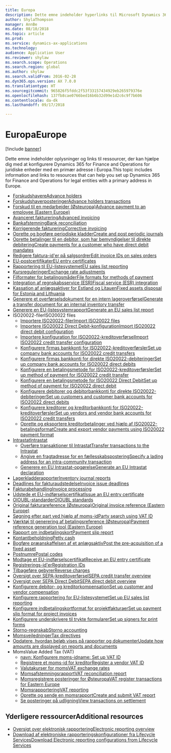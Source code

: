 ```yaml
---
title: Europa
description: Dette emne indeholder hyperlinks til Microsoft Dynamics 365 for Finance and Operations-dokumentationsressourcer for Europa.
author: ShylaThompson
manager: AnnBe
ms.date: 08/10/2018
ms.topic: article
ms.prod: 
ms.service: dynamics-ax-applications
ms.technology: 
audience: Application User
ms.reviewer: shylaw
ms.search.scope: Operations
ms.search.region: global
ms.author: shylaw
ms.search.validFrom: 2016-02-28
ms.dyn365.ops.version: AX 7.0.0
ms.translationtype: HT
ms.sourcegitcommit: 965826f5fddc2f53f33157434929eb265979376e
ms.openlocfilehash: 137fb8cae0766bed16b6b32d99e1d2c6c9f7b606
ms.contentlocale: da-dk
ms.lasthandoff: 09/17/2018

---
```


# <a name="europe"></a><span data-ttu-id="6d650-103">Europa</span><span class="sxs-lookup"><span data-stu-id="6d650-103">Europe</span></span> 

[!include [banner](../includes/banner.md)]

<span data-ttu-id="6d650-104">Dette emne indeholder oplysninger og links til ressourcer, der kan hjælpe dig med at konfigurere Dynamics 365 for Finance and Operations for juridiske enheder med en primær adresse i Europa.</span><span class="sxs-lookup"><span data-stu-id="6d650-104">This topic includes information and links to resources that can help you set up Dynamics 365 for Finance and Operations for legal entities with a primary address in Europe.</span></span> 

- [<span data-ttu-id="6d650-105">Forskudshavere</span><span class="sxs-lookup"><span data-stu-id="6d650-105">Advance holders</span></span>](emea-advance-holders.md)
 - [<span data-ttu-id="6d650-106">Forskudshaverposteringer</span><span class="sxs-lookup"><span data-stu-id="6d650-106">Advance holders transactions</span></span>](emea-advance-holders-transactions.md)
 - [<span data-ttu-id="6d650-107">Forskud til en medarbejder (Østeuropa)</span><span class="sxs-lookup"><span data-stu-id="6d650-107">Advance payment to an employee (Eastern Europe)</span></span>](tasks/advance-payment-employee.md)
- [<span data-ttu-id="6d650-108">Avanceret fakturering</span><span class="sxs-lookup"><span data-stu-id="6d650-108">Advanced invoicing</span></span>](emea-advance-invoice.md)
- [<span data-ttu-id="6d650-109">Bankafstemning</span><span class="sxs-lookup"><span data-stu-id="6d650-109">Bank reconciliation</span></span>](emea-bank-reconciliation.md)
- [<span data-ttu-id="6d650-110">Korrigerende fakturering</span><span class="sxs-lookup"><span data-stu-id="6d650-110">Corrective invoicing</span></span>](emea-corrective-invoice.md)
- [<span data-ttu-id="6d650-111">Oprette og bogføre periodiske kladder</span><span class="sxs-lookup"><span data-stu-id="6d650-111">Create and post periodic journals</span></span>](emea-create-post-periodic-journals.md)
- [<span data-ttu-id="6d650-112">Oprette betalinger til en debitor, som har bemyndigelser til direkte debitering</span><span class="sxs-lookup"><span data-stu-id="6d650-112">Create payments for a customer who have direct debit mandates</span></span>](tasks/create-payments-customers-who-have-direct-debit-mandates.md)
- [<span data-ttu-id="6d650-113">Redigere faktura-id'er på salgsordrer</span><span class="sxs-lookup"><span data-stu-id="6d650-113">Edit invoice IDs on sales orders</span></span>](emea-edit-invoice-id-sales-orders.md)
- [<span data-ttu-id="6d650-114">EU-postcertifikater</span><span class="sxs-lookup"><span data-stu-id="6d650-114">EU entry certificates</span></span>](emea-entry-certificates.md)
- [<span data-ttu-id="6d650-115">Rapportering til EU-listesystemet</span><span class="sxs-lookup"><span data-stu-id="6d650-115">EU sales list reporting</span></span>](emea-eu-sales-list.md)
- [<span data-ttu-id="6d650-116">Kursreguleringer</span><span class="sxs-lookup"><span data-stu-id="6d650-116">Exchange rate adjustments</span></span>](emea-exchange-rate-adjustments.md)
- [<span data-ttu-id="6d650-117">Filformater for betalingsmåder</span><span class="sxs-lookup"><span data-stu-id="6d650-117">File formats for methods of payment</span></span>](emea-select-file-formats-for-the-method-of-payments.md)
- [<span data-ttu-id="6d650-118">Integration af regnskabsservice (ESR)</span><span class="sxs-lookup"><span data-stu-id="6d650-118">Fiscal service (ESR) integration</span></span>](emea-fiscal-service-integration.md)
- [<span data-ttu-id="6d650-119">Kassation af anlægsaktiver for Estland og Litauen</span><span class="sxs-lookup"><span data-stu-id="6d650-119">Fixed assets disposal for Estonia and Lithuania</span></span>](emea-credit-note-reverse-fixed-asset-sale.md)
- [<span data-ttu-id="6d650-120">Generere et overførselsdokument for en intern lageroverførsel</span><span class="sxs-lookup"><span data-stu-id="6d650-120">Generate a transfer document for an internal inventory transfer</span></span>](tasks/transfer-document-internal-inventory-transfer.md)
- [<span data-ttu-id="6d650-121">Generere en EU-listesystemrapport</span><span class="sxs-lookup"><span data-stu-id="6d650-121">Generate an EU sales list report</span></span>](tasks/eur-00011-eu-sales-list-report.md)
- <span data-ttu-id="6d650-122">ISO20022-filer</span><span class="sxs-lookup"><span data-stu-id="6d650-122">ISO20022 files</span></span>
  - [<span data-ttu-id="6d650-123">Importere ISO20022-filer</span><span class="sxs-lookup"><span data-stu-id="6d650-123">Import ISO20022 files</span></span>](emea-ISO20022-file-formats.md)
  - [<span data-ttu-id="6d650-124">Importere ISO20022 Direct Debit-konfiguration</span><span class="sxs-lookup"><span data-stu-id="6d650-124">Import ISO20022 direct debit configuration</span></span>](tasks/import-iso20022-direct-debit-configuration.md)
  - [<span data-ttu-id="6d650-125">Importere konfiguration for ISO20022-kreditoverførsel</span><span class="sxs-lookup"><span data-stu-id="6d650-125">Import ISO20022 credit transfer configuration</span></span>](tasks/import-iso20022-credit-transfer-configuration.md)
  - [<span data-ttu-id="6d650-126">Konfigurere firmas bankkonti for ISO20022-kreditoverførsler</span><span class="sxs-lookup"><span data-stu-id="6d650-126">Set up company bank accounts for ISO20022 credit transfers</span></span>](tasks/set-up-company-bank-accounts-iso20022-credit-transfers.md)
  - [<span data-ttu-id="6d650-127">Konfigurere firmas bankkonti for direkte ISO20022-debiteringer</span><span class="sxs-lookup"><span data-stu-id="6d650-127">Set up company bank accounts for ISO20022 direct debits</span></span>](tasks/set-up-company-bank-accounts-iso20022-direct-debits.md)
  - [<span data-ttu-id="6d650-128">Konfigurere en betalingsmetode for ISO20022-kreditoverførsler</span><span class="sxs-lookup"><span data-stu-id="6d650-128">Set up method of payment for ISO20022 credit transfer</span></span>](tasks/set-up-method-payment-iso20022-credit-transfer.md)
  - [<span data-ttu-id="6d650-129">Konfigurere en betalingsmetode for ISO20022 Direct Debit</span><span class="sxs-lookup"><span data-stu-id="6d650-129">Set up method of payment for ISO20022 direct debit</span></span>](tasks/setup-method-payment-iso20022-direct-debit.md)
  - [<span data-ttu-id="6d650-130">Konfigurere debitorer og debitorbankkonti for direkte ISO20022-debiteringer</span><span class="sxs-lookup"><span data-stu-id="6d650-130">Set up customers and customer bank accounts for ISO20022 direct debits</span></span>](tasks/set-up-bank-accounts-iso20022-direct-debits.md)
  - [<span data-ttu-id="6d650-131">Konfigurere kreditorer og kreditorbankkonti for ISO20022-kreditoverførsler</span><span class="sxs-lookup"><span data-stu-id="6d650-131">Set up vendors and vendor bank accounts for ISO20022 credit transfers</span></span>](tasks/set-up-vendor-iso20022-credit-transfers.md)
  - [<span data-ttu-id="6d650-132">Oprette og eksportere kreditorbetalinger ved hjælp af ISO20022-betalingsformat</span><span class="sxs-lookup"><span data-stu-id="6d650-132">Create and export vendor payments using ISO20022 payment format</span></span>](tasks/create-export-vendor-payments-iso20022-payment-format.md)
- [<span data-ttu-id="6d650-133">Intrastat</span><span class="sxs-lookup"><span data-stu-id="6d650-133">Intrastat</span></span>](emea-intrastat.md)
  - [<span data-ttu-id="6d650-134">Overføre transaktioner til Intrastat</span><span class="sxs-lookup"><span data-stu-id="6d650-134">Transfer transactions to the Intrastat</span></span>](tasks/transfer-transactions-intrastat.md)
  - [<span data-ttu-id="6d650-135">Angive en fragtadresse for en fællesskabspostering</span><span class="sxs-lookup"><span data-stu-id="6d650-135">Specify a lading address for an intra-community transaction</span></span>](tasks/eur-00002-specify-lading-address-intra-community.md)
  - [<span data-ttu-id="6d650-136">Generere en EU Intrastat-opgørelse</span><span class="sxs-lookup"><span data-stu-id="6d650-136">Generate an EU Intrastat declaration</span></span>](tasks/eur-00002-eu-intrastat-declaration.md)
- [<span data-ttu-id="6d650-137">Lagerkladderapporter</span><span class="sxs-lookup"><span data-stu-id="6d650-137">Inventory journal reports</span></span>](emea-set-up-report-inventory-journal-names.md)
- [<span data-ttu-id="6d650-138">Deadlines for fakturaudstedelse</span><span class="sxs-lookup"><span data-stu-id="6d650-138">Invoice issue deadlines</span></span>](emea-invoice-issue-deadline.md)
- [<span data-ttu-id="6d650-139">Fakturabehandling</span><span class="sxs-lookup"><span data-stu-id="6d650-139">Invoice processing</span></span>](emea-invoice-processing.md)
- [<span data-ttu-id="6d650-140">Udstede et EU-indførselscertifikat</span><span class="sxs-lookup"><span data-stu-id="6d650-140">Issue an EU entry certificate</span></span>](tasks/eur-00012-issue-eu-entry-certificate.md)
- [<span data-ttu-id="6d650-141">OIOUBL-standarder</span><span class="sxs-lookup"><span data-stu-id="6d650-141">OIOUBL standards</span></span>](emea-oioubl-standards-electronic-invoicing.md)
- [<span data-ttu-id="6d650-142">Original fakturareference (Østeuropa)</span><span class="sxs-lookup"><span data-stu-id="6d650-142">Original invoice reference (Eastern Europe)</span></span>](tasks/ee-00004-original-invoice-reference.md)
- [<span data-ttu-id="6d650-143">Søgning efter part ved hjælp af moms-id</span><span class="sxs-lookup"><span data-stu-id="6d650-143">Party search using VAT ID</span></span>](tasks/eur-00015-party-search-vat-id.md)
- [<span data-ttu-id="6d650-144">Værktøj til generering af betalingsreference (Østeuropa)</span><span class="sxs-lookup"><span data-stu-id="6d650-144">Payment reference generation tool (Eastern Europe)</span></span>](tasks/ee-00015-payment-reference-generation-tool.md)
- [<span data-ttu-id="6d650-145">Rapport om indbetalingskort</span><span class="sxs-lookup"><span data-stu-id="6d650-145">Payment slip report</span></span>](emea-eur-payment-slip-report-giro.md)
- [<span data-ttu-id="6d650-146">Kontantbeholdning</span><span class="sxs-lookup"><span data-stu-id="6d650-146">Petty cash</span></span>](emea-petty-cash.md)
- [<span data-ttu-id="6d650-147">Bogføre præanskaffelsen af et anlægsaktiv</span><span class="sxs-lookup"><span data-stu-id="6d650-147">Post the pre-acquisition of a fixed asset</span></span>](emea-pre-acquisition-acquisition-fixed-asset.md)
- [<span data-ttu-id="6d650-148">Postnumre</span><span class="sxs-lookup"><span data-stu-id="6d650-148">Postal codes</span></span>](emea-import-create-postal-codes-manually.md)
- [<span data-ttu-id="6d650-149">Modtage et EU-indførselscertifikat</span><span class="sxs-lookup"><span data-stu-id="6d650-149">Receive an EU entry certificate</span></span>](tasks/eur-00012-receive-eu-entry-certificate.md)
- [<span data-ttu-id="6d650-150">Registrerings-id'er</span><span class="sxs-lookup"><span data-stu-id="6d650-150">Registration IDs</span></span>](emea-registration-ids.md)
- [<span data-ttu-id="6d650-151">Tilbageføre gebyrer</span><span class="sxs-lookup"><span data-stu-id="6d650-151">Reverse charges</span></span>](emea-reverse-charge.md)
- [<span data-ttu-id="6d650-152">Oversigt over SEPA-kreditoverførsel</span><span class="sxs-lookup"><span data-stu-id="6d650-152">SEPA credit transfer overview</span></span>](../accounts-payable/sepa-credit-transfer.md)
- [<span data-ttu-id="6d650-153">Oversigt over SEPA Direct Debit</span><span class="sxs-lookup"><span data-stu-id="6d650-153">SEPA direct debit overview</span></span>](../accounts-receivable/sepa-direct-debit-overview.md)
- [<span data-ttu-id="6d650-154">Konfigurere debitor- og kreditorkompensation</span><span class="sxs-lookup"><span data-stu-id="6d650-154">Set up customer and vendor compensation</span></span>](emea-compensation-customer-vendor-transactions.md)
- [<span data-ttu-id="6d650-155">Konfigurere rapportering for EU-listesystemet</span><span class="sxs-lookup"><span data-stu-id="6d650-155">Set up EU sales list reporting</span></span>](tasks/eur-00011-eu-sales-list-reporting.md)
- [<span data-ttu-id="6d650-156">Konfigurere indbetalingskortformat for projektfakturaer</span><span class="sxs-lookup"><span data-stu-id="6d650-156">Set up payment slip format for project invoices</span></span>](tasks/set-up-payment-slip-format-project-invoices.md)
- [<span data-ttu-id="6d650-157">Konfigurere underskrivere til trykte formularer</span><span class="sxs-lookup"><span data-stu-id="6d650-157">Set up signers for print forms</span></span>](emea-set-up-signers-for-printing-forms.md)
- [<span data-ttu-id="6d650-158">Storno-regnskab</span><span class="sxs-lookup"><span data-stu-id="6d650-158">Storno accounting</span></span>](emea-storno.md)
- [<span data-ttu-id="6d650-159">Momsvejledninger</span><span class="sxs-lookup"><span data-stu-id="6d650-159">Tax directives</span></span>](emea-tax-directives.md)
- [<span data-ttu-id="6d650-160">Opdatere, hvordan beløb vises på rapporter og dokumenter</span><span class="sxs-lookup"><span data-stu-id="6d650-160">Update how amounts are displayed on reports and documents</span></span>](emea-amount-printing-forms.md)
- <span data-ttu-id="6d650-161">Moms</span><span class="sxs-lookup"><span data-stu-id="6d650-161">Value Added Tax (VAT)</span></span>
  - [<span data-ttu-id="6d650-162">navn: Konfigurere moms-id</span><span class="sxs-lookup"><span data-stu-id="6d650-162">name: Set up VAT ID</span></span>](tasks/eur-00015-vat-id.md)
  - [<span data-ttu-id="6d650-163">Registrere et moms-id for kreditor</span><span class="sxs-lookup"><span data-stu-id="6d650-163">Register a vendor VAT ID</span></span>](tasks/eur-00015-registration-vendor-vat-id.md)
  - [<span data-ttu-id="6d650-164">Valutakurser for moms</span><span class="sxs-lookup"><span data-stu-id="6d650-164">VAT exchange rates</span></span>](emea-vat-exchange-rate.md)
  - [<span data-ttu-id="6d650-165">Momsafstemningsrapport</span><span class="sxs-lookup"><span data-stu-id="6d650-165">VAT reconciliation report</span></span>](tasks/eur-00018-vat-reconciliation-report.md)
  - [<span data-ttu-id="6d650-166">Momsregistrere posteringer for Østeuropa</span><span class="sxs-lookup"><span data-stu-id="6d650-166">VAT register transactions for Eastern Europe</span></span>](emea-vat-register-transactions.md)
  - [<span data-ttu-id="6d650-167">Momsrapportering</span><span class="sxs-lookup"><span data-stu-id="6d650-167">VAT reporting</span></span>](emea-vat-reporting.md)
  - [<span data-ttu-id="6d650-168">Oprette og sende en momsrapport</span><span class="sxs-lookup"><span data-stu-id="6d650-168">Create and submit VAT report</span></span>](tasks/create-submit-vat-report.md)
  - [<span data-ttu-id="6d650-169">Se posteringer på udligning</span><span class="sxs-lookup"><span data-stu-id="6d650-169">View transactions on settlement</span></span>](emea-transactions-settlement-form.md)

## <a name="additional-resources"></a><span data-ttu-id="6d650-170">Yderligere ressourcer</span><span class="sxs-lookup"><span data-stu-id="6d650-170">Additional resources</span></span>

- [<span data-ttu-id="6d650-171">Oversigt over elektronisk rapportering</span><span class="sxs-lookup"><span data-stu-id="6d650-171">Electronic reporting overview</span></span>](../../dev-itpro/analytics/general-electronic-reporting.md)
- [<span data-ttu-id="6d650-172">Download af elektroniske rapporteringskonfigurationer fra Lifecycle Services</span><span class="sxs-lookup"><span data-stu-id="6d650-172">Download Electronic reporting configurations from Lifecycle Services</span></span>](../../dev-itpro/analytics/download-electronic-reporting-configuration-lcs.md)


